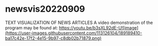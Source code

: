 # newsvis20220909
TEXT VISUALIZATION OF NEWS ARTICLES
A video demonstration of the program may be found at: https://youtu.be/b3sXL92dE-U![image](https://user-images.githubusercontent.com/113126104/189189410-ba17c42e-17f2-4e15-9b97-c8db02b71879.png)
